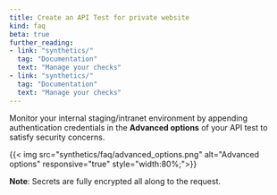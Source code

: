 ```yaml
---
title: Create an API Test for private website
kind: faq
beta: true
further_reading:
- link: "synthetics/"
  tag: "Documentation"
  text: "Manage your checks"
- link: "synthetics/"
  tag: "Documentation"
  text: "Manage your checks"
---
```


Monitor your internal staging/intranet environment by appending authentication credentials in the **Advanced options** of your API test to satisfy security concerns.

{{< img src="synthetics/faq/advanced_options.png" alt="Advanced options" responsive="true" style="width:80%;">}}

**Note**: Secrets are fully encrypted all along to the request.
